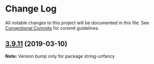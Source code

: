 # Change Log

All notable changes to this project will be documented in this file.
See [Conventional Commits](https://conventionalcommits.org) for commit guidelines.

## [3.9.11](https://gitlab.com/codsen/codsen/compare/string-unfancy@3.9.9...string-unfancy@3.9.11) (2019-03-10)

**Note:** Version bump only for package string-unfancy
